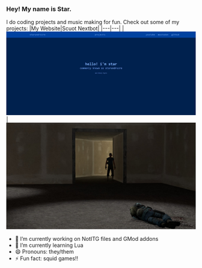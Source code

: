 ### Hey! My name is Star.
I do coding projects and music making for fun. 
Check out some of my projects:
|My Website|Scuot Nextbot|
|---|---|
|[![My Website](images/web.jpg)](https://starundrscre.github.io)|[![Scuot Nexbot](images/2824251305_preview_thumb1.jpg)](https://steamcommunity.com/sharedfiles/filedetails/?id=2824251305)

- 🔭 I’m currently working on NotITG files and GMod addons
- 🌱 I’m currently learning Lua
- 😄 Pronouns: they/them
- ⚡ Fun fact: squid games‼️

<!--
**StarUndrscre/StarUndrscre** is a ✨ _special_ ✨ repository because its `README.md` (this file) appears on your GitHub profile.

Here are some ideas to get you started:

- 🔭 I’m currently working on ...
- 🌱 I’m currently learning ...
- 👯 I’m looking to collaborate on ...
- 🤔 I’m looking for help with ...
- 💬 Ask me about ...
- 📫 How to reach me: ...
- 😄 Pronouns: ...
- ⚡ Fun fact: ...
-->
